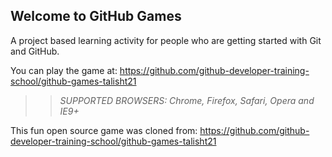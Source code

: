 ## Welcome to GitHub Games

A project based learning activity for people who are getting started with Git and GitHub.

You can play the game at: https://github.com/github-developer-training-school/github-games-talisht21
>> _*SUPPORTED BROWSERS*: Chrome, Firefox, Safari, Opera and IE9+_

This fun open source game was cloned from: https://github.com/github-developer-training-school/github-games-talisht21
